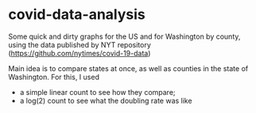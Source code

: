 # covid-data-analysis

Some quick and dirty graphs for the US and for Washington by county, using the data published by NYT repository
(https://github.com/nytimes/covid-19-data)

Main idea is to compare states at once, as well as counties in the state of Washington.
For this, I used
* a simple linear count to see how they compare;
* a log(2) count to see what the doubling rate was like


